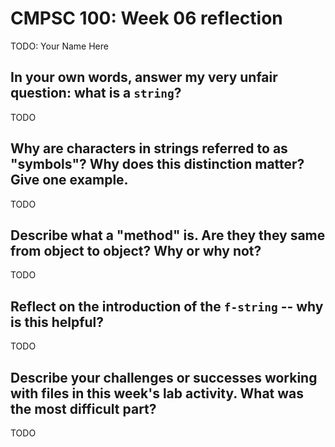 # CMPSC 100: Week 06 reflection

TODO: Your Name Here

## In your own words, answer my very unfair question: what is a `string`?

TODO

## Why are characters in strings referred to as "symbols"? Why does this distinction matter? Give one example.

TODO

## Describe what a "method" is. Are they they same from object to object? Why or why not?

TODO

## Reflect on the introduction of the `f-string` -- why is this helpful?

TODO

## Describe your challenges or successes working with files in this week's lab activity. What was the most difficult part?

TODO 